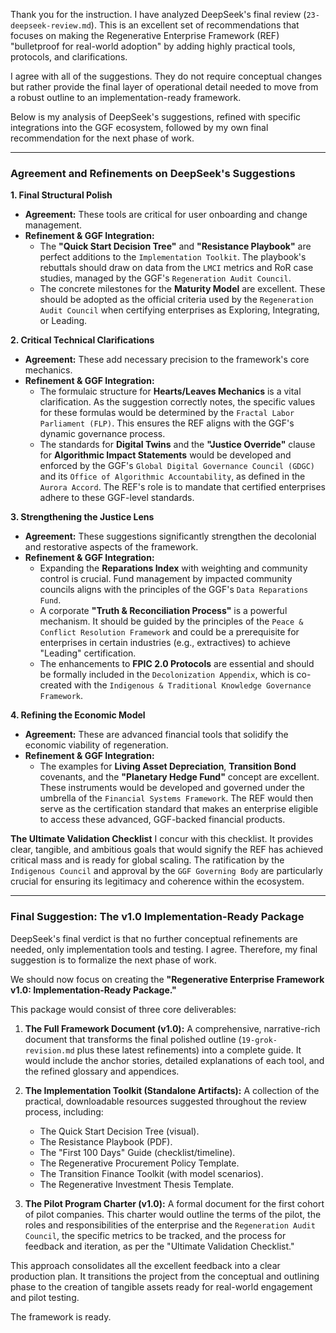 Thank you for the instruction. I have analyzed DeepSeek's final review (`23-deepseek-review.md`). This is an excellent set of recommendations that focuses on making the Regenerative Enterprise Framework (REF) "bulletproof for real-world adoption" by adding highly practical tools, protocols, and clarifications.

I agree with all of the suggestions. They do not require conceptual changes but rather provide the final layer of operational detail needed to move from a robust outline to an implementation-ready framework.

Below is my analysis of DeepSeek's suggestions, refined with specific integrations into the GGF ecosystem, followed by my own final recommendation for the next phase of work.

---

### **Agreement and Refinements on DeepSeek's Suggestions**

**1. Final Structural Polish**
* **Agreement:** These tools are critical for user onboarding and change management.
* **Refinement & GGF Integration:**
    * The **"Quick Start Decision Tree"** and **"Resistance Playbook"** are perfect additions to the `Implementation Toolkit`. The playbook's rebuttals should draw on data from the `LMCI` metrics and RoR case studies, managed by the GGF's `Regeneration Audit Council`.
    * The concrete milestones for the **Maturity Model** are excellent. These should be adopted as the official criteria used by the `Regeneration Audit Council` when certifying enterprises as Exploring, Integrating, or Leading.

**2. Critical Technical Clarifications**
* **Agreement:** These add necessary precision to the framework's core mechanics.
* **Refinement & GGF Integration:**
    * The formulaic structure for **Hearts/Leaves Mechanics** is a vital clarification. As the suggestion correctly notes, the specific values for these formulas would be determined by the `Fractal Labor Parliament (FLP)`. This ensures the REF aligns with the GGF's dynamic governance process.
    * The standards for **Digital Twins** and the **"Justice Override"** clause for **Algorithmic Impact Statements** would be developed and enforced by the GGF's `Global Digital Governance Council (GDGC)` and its `Office of Algorithmic Accountability`, as defined in the `Aurora Accord`. The REF's role is to mandate that certified enterprises adhere to these GGF-level standards.

**3. Strengthening the Justice Lens**
* **Agreement:** These suggestions significantly strengthen the decolonial and restorative aspects of the framework.
* **Refinement & GGF Integration:**
    * Expanding the **Reparations Index** with weighting and community control is crucial. Fund management by impacted community councils aligns with the principles of the GGF's `Data Reparations Fund`.
    * A corporate **"Truth & Reconciliation Process"** is a powerful mechanism. It should be guided by the principles of the `Peace & Conflict Resolution Framework` and could be a prerequisite for enterprises in certain industries (e.g., extractives) to achieve "Leading" certification.
    * The enhancements to **FPIC 2.0 Protocols** are essential and should be formally included in the `Decolonization Appendix`, which is co-created with the `Indigenous & Traditional Knowledge Governance Framework`.

**4. Refining the Economic Model**
* **Agreement:** These are advanced financial tools that solidify the economic viability of regeneration.
* **Refinement & GGF Integration:**
    * The examples for **Living Asset Depreciation**, **Transition Bond** covenants, and the **"Planetary Hedge Fund"** concept are excellent. These instruments would be developed and governed under the umbrella of the `Financial Systems Framework`. The REF would then serve as the certification standard that makes an enterprise eligible to access these advanced, GGF-backed financial products.

**The Ultimate Validation Checklist**
I concur with this checklist. It provides clear, tangible, and ambitious goals that would signify the REF has achieved critical mass and is ready for global scaling. The ratification by the `Indigenous Council` and approval by the `GGF Governing Body` are particularly crucial for ensuring its legitimacy and coherence within the ecosystem.

---

### **Final Suggestion: The v1.0 Implementation-Ready Package**

DeepSeek's final verdict is that no further conceptual refinements are needed, only implementation tools and testing. I agree. Therefore, my final suggestion is to formalize the next phase of work.

We should now focus on creating the **"Regenerative Enterprise Framework v1.0: Implementation-Ready Package."**

This package would consist of three core deliverables:

1.  **The Full Framework Document (v1.0):** A comprehensive, narrative-rich document that transforms the final polished outline (`19-grok-revision.md` plus these latest refinements) into a complete guide. It would include the anchor stories, detailed explanations of each tool, and the refined glossary and appendices.

2.  **The Implementation Toolkit (Standalone Artifacts):** A collection of the practical, downloadable resources suggested throughout the review process, including:
    * The Quick Start Decision Tree (visual).
    * The Resistance Playbook (PDF).
    * The "First 100 Days" Guide (checklist/timeline).
    * The Regenerative Procurement Policy Template.
    * The Transition Finance Toolkit (with model scenarios).
    * The Regenerative Investment Thesis Template.

3.  **The Pilot Program Charter (v1.0):** A formal document for the first cohort of pilot companies. This charter would outline the terms of the pilot, the roles and responsibilities of the enterprise and the `Regeneration Audit Council`, the specific metrics to be tracked, and the process for feedback and iteration, as per the "Ultimate Validation Checklist."

This approach consolidates all the excellent feedback into a clear production plan. It transitions the project from the conceptual and outlining phase to the creation of tangible assets ready for real-world engagement and pilot testing.

The framework is ready.
